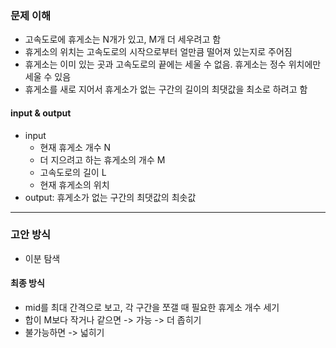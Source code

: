 ### 문제 이해
- 고속도로에 휴게소는 N개가 있고, M개 더 세우려고 함
- 휴게소의 위치는 고속도로의 시작으로부터 얼만큼 떨어져 있는지로 주어짐
- 휴게소는 이미 있는 곳과 고속도로의 끝에는 세울 수 없음. 휴게소는 정수 위치에만 세울 수 있음
- 휴게소를 새로 지어서 휴게소가 없는 구간의 길이의 최댓값을 최소로 하려고 함
#### input & output
- input
    - 현재 휴게소 개수 N
    - 더 지으려고 하는 휴게소의 개수 M
    - 고속도로의 길이 L
    - 현재 휴게소의 위치
- output: 휴게소가 없는 구간의 최댓값의 최솟값
---
### 고안 방식
- 이분 탐색
#### 최종 방식
- mid를 최대 간격으로 보고, 각 구간을 쪼갤 때 필요한 휴게소 개수 세기
- 합이 M보다 작거나 같으면 -> 가능 -> 더 좁히기
- 불가능하면 -> 넓히기
